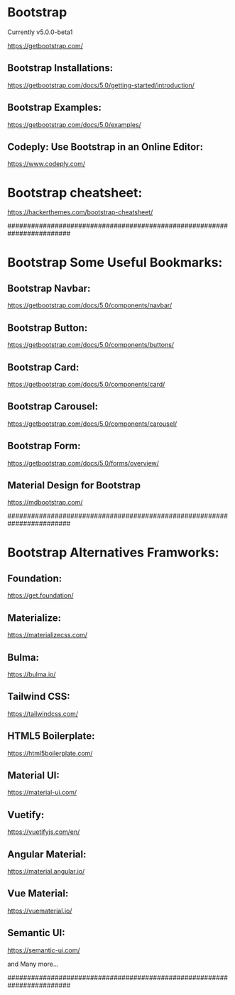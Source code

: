 # Bootstrap 
Currently v5.0.0-beta1

https://getbootstrap.com/



## Bootstrap Installations:
https://getbootstrap.com/docs/5.0/getting-started/introduction/



## Bootstrap Examples:
https://getbootstrap.com/docs/5.0/examples/


## Codeply: Use Bootstrap in an Online Editor:
https://www.codeply.com/





# Bootstrap cheatsheet:

https://hackerthemes.com/bootstrap-cheatsheet/




########################################################################



# Bootstrap Some Useful Bookmarks:

## Bootstrap Navbar:
https://getbootstrap.com/docs/5.0/components/navbar/


## Bootstrap Button:
https://getbootstrap.com/docs/5.0/components/buttons/


## Bootstrap Card:
https://getbootstrap.com/docs/5.0/components/card/


## Bootstrap Carousel:
https://getbootstrap.com/docs/5.0/components/carousel/


## Bootstrap Form:
https://getbootstrap.com/docs/5.0/forms/overview/



## Material Design for Bootstrap
https://mdbootstrap.com/



########################################################################



# Bootstrap Alternatives Framworks:


## Foundation:
https://get.foundation/


## Materialize:
https://materializecss.com/


## Bulma:
https://bulma.io/


## Tailwind CSS:
https://tailwindcss.com/


## HTML5 Boilerplate:
https://html5boilerplate.com/


## Material UI:
https://material-ui.com/


## Vuetify:
https://vuetifyjs.com/en/


## Angular Material:
https://material.angular.io/


## Vue Material:
https://vuematerial.io/


## Semantic UI:
https://semantic-ui.com/


and Many more...


########################################################################
